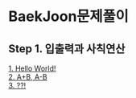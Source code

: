 # BaekJoon문제풀이
<!DOCTYPE HTML>
<html>
  <body>
  <h2>Step 1. 입출력과 사칙연산</h2>
    <a href="https://www.notion.so/moondongmin/Hello-World-7a175545d1574e83a8cae47f6e553b19", target="_blank">1. Hello World!</a><br>
    <a href="https://www.notion.so/moondongmin/A-B-A-B-01acfa4ad8bd4b589ad9d4db02f8cae8", target="_blank">2. A+B, A-B</a><br>
    <a href="https://www.notion.so/moondongmin/b360e558478a49dd86b5df8c965a19f6", target="_blank">3. ??!</a><br>
   <body>
<html>
